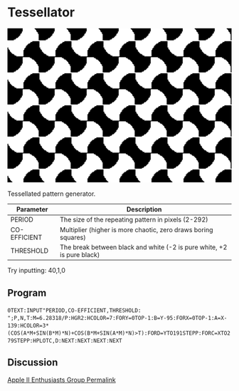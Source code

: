 # Tessellator

![image](media/tessellator.png "Tessellator Screenshot")

Tessellated pattern generator.

| Parameter | Description |
|---|---|
| PERIOD | The size of the repeating pattern in pixels (2-292) |
| CO-EFFICIENT | Multiplier (higher is more chaotic, zero draws boring squares) |
| THRESHOLD | The break between black and white (-2 is pure white, +2 is pure black) |

Try inputting: 40,1,0

## Program

`0TEXT:INPUT"PERIOD,CO-EFFICIENT,THRESHOLD: ";P,N,T:M=6.28318/P:HGR2:HCOLOR=7:FORY=0TOP-1:B=Y-95:FORX=0TOP-1:A=X-139:HCOLOR=3*(COS(A*M+SIN(B*M)*N)+COS(B*M+SIN(A*M)*N)>T):FORD=YTO191STEPP:FORC=XTO279STEPP:HPLOTC,D:NEXT:NEXT:NEXT:NEXT`

## Discussion

[Apple II Enthusiasts Group Permalink](https://www.facebook.com/groups/5251478676/permalink/10158481850618677/)



